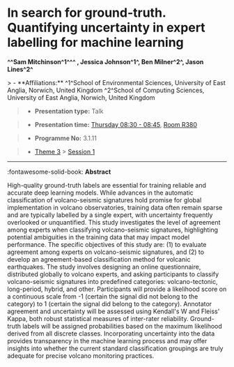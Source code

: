 # In search for ground-truth. Quantifying uncertainty in expert labelling for machine learning

**^^Sam Mitchinson^1^^^ , Jessica Johnson^1^, Ben Milner^2^, Jason Lines^2^**

<!-- more -->> - **Affiliations:** ^1^School of Environmental Sciences, University of East Anglia, Norwich, United Kingdom ^2^School of Computing Sciences, University of East Anglia, Norwich, United Kingdom

> - **Presentation type:** Talk

> - **Presentation time:** [Thursday 08:30 - 08:45](../sessions_comparison.md#__tabbed_3_5), [Room R380](../maps_venue.md#__tabbed_1_1)

> - **Programme No:** 3.1.11

> - [Theme 3](../theme3.md) > [Session 1](../sessions/session-3-1.md)

--- 

:fontawesome-solid-book: **Abstract**

High-quality ground-truth labels are essential for training reliable and accurate deep learning models. While advances in the automatic classification of volcano-seismic signatures hold promise for global implementation in volcano observatories, training data often remain sparse and are typically labelled by a single expert, with uncertainty frequently overlooked or unquantified. This study investigates the level of agreement among experts when classifying volcano-seismic signatures, highlighting potential ambiguities in the training data that may impact model performance. The specific objectives of this study are: (1) to evaluate agreement among experts on volcano-seismic signatures, and (2) to develop an agreement-based classification method for volcanic earthquakes. The study involves designing an online questionnaire, distributed globally to volcano experts, and asking participants to classify volcano-seismic signatures into predefined categories: volcano-tectonic, long-period, hybrid, and other. Participants will provide a likelihood score on a continuous scale from -1 (certain the signal did not belong to the category) to 1 (certain the signal did belong to the category). Annotator agreement and uncertainty will be assessed using Kendall's W and Fleiss' Kappa, both robust statistical measures of inter-rater reliability. Ground-truth labels will be assigned probabilities based on the maximum likelihood derived from all discrete classes. Incorporating uncertainty into the data provides transparency in the machine learning process and may offer insights into whether the current standard classification groupings are truly adequate for precise volcano monitoring practices.

